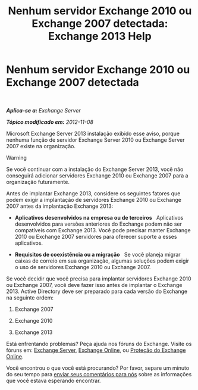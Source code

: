 ﻿---
title: 'Nenhum servidor Exchange 2010 ou Exchange 2007 detectada: Exchange 2013 Help'
TOCTitle: Nenhum servidor Exchange 2010 ou Exchange 2007 detectada
ms:assetid: 789cabab-c769-4a16-a6c8-3db82cff8861
ms:mtpsurl: https://technet.microsoft.com/pt-br/library/ms.exch.setupreadiness.noe14serverwarning(v=EXCHG.150)
ms:contentKeyID: 50485917
ms.date: 05/22/2018
mtps_version: v=EXCHG.150
ms.translationtype: MT
---

# Nenhum servidor Exchange 2010 ou Exchange 2007 detectada

 

_**Aplica-se a:** Exchange Server_

_**Tópico modificado em:** 2012-11-08_

Microsoft Exchange Server 2013 instalação exibido esse aviso, porque nenhuma função de servidor Exchange Server 2010 ou Exchange Server 2007 existe na organização.


> [!WARNING]
> Se você continuar com a instalação do Exchange Server 2013, você não conseguirá adicionar servidores Exchange 2010 ou Exchange 2007 para a organização futuramente.



Antes de implantar Exchange 2013, considere os seguintes fatores que podem exigir a implantação de servidores Exchange 2010 ou Exchange 2007 antes da implantação Exchange 2013:

  - **Aplicativos desenvolvidos na empresa ou de terceiros**   Aplicativos desenvolvidos para versões anteriores do Exchange podem não ser compatíveis com Exchange 2013. Você pode precisar manter Exchange 2010 ou Exchange 2007 servidores para oferecer suporte a esses aplicativos.

  - **Requisitos de coexistência ou a migração**   Se você planeja migrar caixas de correio em sua organização, algumas soluções podem exigir o uso de servidores Exchange 2010 ou Exchange 2007.

Se você decidir que você precisa para implantar servidores Exchange 2010 ou Exchange 2007, você deve fazer isso antes de implantar o Exchange 2013. Active Directory deve ser preparado para cada versão do Exchange na seguinte ordem:

1.  Exchange 2007

2.  Exchange 2010

3.  Exchange 2013

Está enfrentando problemas? Peça ajuda nos fóruns do Exchange. Visite os fóruns em: [Exchange Server](https://go.microsoft.com/fwlink/p/?linkid=60612), [Exchange Online](https://go.microsoft.com/fwlink/p/?linkid=267542), ou [Proteção do Exchange Online](https://go.microsoft.com/fwlink/p/?linkid=285351).

Você encontrou o que você está procurando? Por favor, separe um minuto do seu tempo para [enviar seus comentários para nós](mailto:exsetuphelpfeedback@microsoft.com?subject=exchange%202013%20setup%20help%20feedback) sobre as informações que você estava esperando encontrar.

